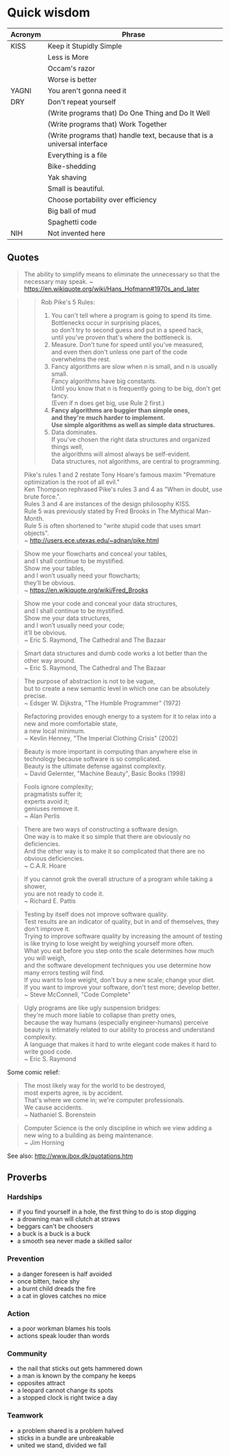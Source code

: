 # Quick wisdom

| Acronym | Phrase                  |
|---------|-------------------------|
| KISS    | Keep it Stupidly Simple |
|         | Less is More            |
|         | Occam's razor           |
|         | Worse is better         |
| YAGNI   | You aren't gonna need it |
| DRY     | Don't repeat yourself   |
|         | (Write programs that) Do One Thing and Do It Well |
|         | (Write programs that) Work Together |
|         | (Write programs that) handle text, because that is a universal interface |
|         | Everything is a file    |
|         | Bike-shedding           |
|         | Yak shaving             |
|         | Small is beautiful.
|         | Choose portability over efficiency |
|         | Big ball of mud          |
|         | Spaghetti code           |
| NIH     | Not invented here        |

## Quotes

> The ability to simplify means to eliminate the unnecessary so that the necessary may speak.
> ~ https://en.wikiquote.org/wiki/Hans_Hofmann#1970s_and_later

>> Rob Pike's 5 Rules:
>> 1. You can't tell where a program is going to spend its time. \
>>    Bottlenecks occur in surprising places, \
>>    so don't try to second guess and put in a speed hack, \
>>    until you've proven that's where the bottleneck is. 
>> 2. Measure. Don't tune for speed until you've measured, \
>>    and even then don't unless one part of the code overwhelms the rest. 
>> 3. Fancy algorithms are slow when n is small, and n is usually small. \
>>    Fancy algorithms have big constants. \
>>    Until you know that n is frequently going to be big, don't get fancy. \
>>    (Even if n does get big, use Rule 2 first.) 
>> 4. **Fancy algorithms are buggier than simple ones, \
>>    and they're much harder to implement. \
>>    Use simple algorithms as well as simple data structures.** 
>> 5. Data dominates. \
>>    If you've chosen the right data structures and organized things well, \
>>    the algorithms will almost always be self-evident. \
>>    Data structures, not algorithms, are central to programming. 
> 
> Pike's rules 1 and 2 restate Tony Hoare's famous maxim "Premature optimization is the root of all evil." \
> Ken Thompson rephrased Pike's rules 3 and 4 as "When in doubt, use brute force.". \
> Rules 3 and 4 are instances of the design philosophy KISS. \
> Rule 5 was previously stated by Fred Brooks in The Mythical Man-Month. \
> Rule 5 is often shortened to "write stupid code that uses smart objects". \
> ~ http://users.ece.utexas.edu/~adnan/pike.html 

> Show me your flowcharts and conceal your tables, \
> and I shall continue to be mystified. \
> Show me your tables, \
> and I won’t usually need your flowcharts; \
> they’ll be obvious. \
> ~ https://en.wikiquote.org/wiki/Fred_Brooks

> Show me your code and conceal your data structures, \
> and I shall continue to be mystified. \
> Show me your data structures, \
> and I won’t usually need your code; \
> it’ll be obvious. \
> ~ Eric S. Raymond, The Cathedral and The Bazaar

> Smart data structures and dumb code works a lot better than the other way around. \
> ~ Eric S. Raymond, The Cathedral and The Bazaar

> The purpose of abstraction is not to be vague, \
> but to create a new semantic level in which one can be absolutely precise. \
> ~ Edsger W. Dijkstra, "The Humble Programmer" (1972)

> Refactoring provides enough energy to a system for it to relax into a new and more comfortable state, \
> a new local minimum. \
> ~ Kevlin Henney, "The Imperial Clothing Crisis" (2002)

> Beauty is more important in computing than anywhere else in technology because software is so complicated. \
> Beauty is the ultimate defense against complexity. \
> ~ David Gelernter, "Machine Beauty", Basic Books (1998)

> Fools ignore complexity; \
> pragmatists suffer it; \
> experts avoid it; \
> geniuses remove it. \
> ~ Alan Perlis

> There are two ways of constructing a software design. \
> One way is to make it so simple that there are obviously no deficiencies. \
> And the other way is to make it so complicated that there are no obvious deficiencies. \
> ~ C.A.R. Hoare

> If you cannot grok the overall structure of a program while taking a shower, \
> you are not ready to code it. \
> ~ Richard E. Pattis

> Testing by itself does not improve software quality. \
> Test results are an indicator of quality, but in and of themselves, they don't improve it. \
> Trying to improve software quality by increasing the amount of testing is like trying to lose weight by weighing yourself more often. \
> What you eat before you step onto the scale determines how much you will weigh, \
> and the software development techniques you use determine how many errors testing will find. \
> If you want to lose weight, don't buy a new scale; change your diet. \
> If you want to improve your software, don't test more; develop better. \
> ~ Steve McConnell, "Code Complete"

> Ugly programs are like ugly suspension bridges: \
> they're much more liable to collapse than pretty ones, \
> because the way humans (especially engineer-humans) perceive beauty is intimately related to our ability to process and understand complexity. \
> A language that makes it hard to write elegant code makes it hard to write good code. \
> ~ Eric S. Raymond

Some comic relief:

> The most likely way for the world to be destroyed, \
> most experts agree, is by accident. \
> That's where we come in; we're computer professionals. \
> We cause accidents. \
> ~ Nathaniel S. Borenstein

> Computer Science is the only discipline in which we view adding a new wing to a building as being maintenance. \
> ~ Jim Horning




See also: http://www.jbox.dk/quotations.htm


## Proverbs

### Hardships
- if you find yourself in a hole, the first thing to do is stop digging
- a drowning man will clutch at straws
- beggars can't be choosers
- a buck is a buck is a buck
- a smooth sea never made a skilled sailor

### Prevention
- a danger foreseen is half avoided
- once bitten, twice shy
- a burnt child dreads the fire
- a cat in gloves catches no mice

### Action
- a poor workman blames his tools
- actions speak louder than words

### Community
- the nail that sticks out gets hammered down
- a man is known by the company he keeps
- opposites attract
- a leopard cannot change its spots
- a stopped clock is right twice a day

### Teamwork
- a problem shared is a problem halved
- sticks in a bundle are unbreakable
- united we stand, divided we fall





